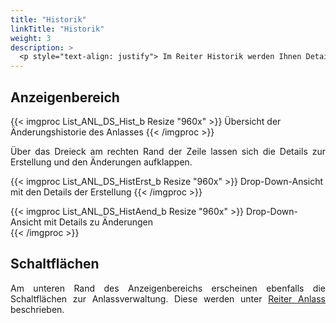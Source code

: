 ```yaml
---
title: "Historik"
linkTitle: "Historik"
weight: 3
description: >
  <p style="text-align: justify"> Im Reiter Historik werden Ihnen Details zum Änderungsverlauf des Anlasses angezeigt. </p>
---
```

## Anzeigenbereich

{{< imgproc List_ANL_DS_Hist_b Resize "960x" >}}
Übersicht der Änderungshistorie des Anlasses 
{{< /imgproc >}}

<p style="text-align: justify"> Über das Dreieck am rechten Rand der Zeile lassen sich die Details zur Erstellung und den Änderungen aufklappen. </P>

{{< imgproc List_ANL_DS_HistErst_b Resize "960x" >}}
Drop-Down-Ansicht mit den Details der Erstellung 
{{< /imgproc >}}

{{< imgproc List_ANL_DS_HistAend_b Resize "960x" >}}
Drop-Down-Ansicht mit Details zu Änderungen  
{{< /imgproc >}}

## Schaltflächen

<p style="text-align: justify"> Am unteren Rand des Anzeigenbereichs erscheinen ebenfalls die Schaltflächen zur Anlassverwaltung. Diese werden unter <a href="3vrooms/5_listen/2_anlaessesuchen/3_anzeigenbereich/3_detailansichtanlaesse/1_anlass/1_schaltflaechen/">Reiter Anlass</a> beschrieben. </p>
